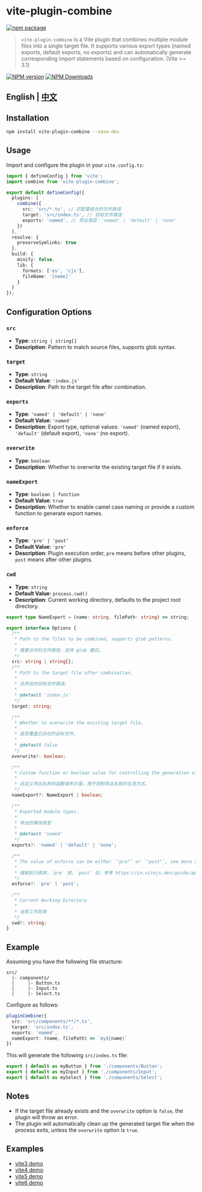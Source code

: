 # vite-plugin-combine

[![npm package](https://nodei.co/npm/vite-plugin-combine.png?downloads=true&downloadRank=true&stars=true)](https://www.npmjs.com/package/vite-plugin-combine)

> `vite-plugin-combine` is a Vite plugin that combines multiple module files into a single target file. It supports various export types (named exports, default exports, no exports) and can automatically generate corresponding import statements based on configuration. (Vite >= 3.1)

[![NPM version](https://img.shields.io/npm/v/vite-plugin-combine.svg?style=flat)](https://npmjs.org/package/vite-plugin-combine)
[![NPM Downloads](https://img.shields.io/npm/dm/vite-plugin-combine.svg?style=flat)](https://npmjs.org/package/vite-plugin-combine)

## English | [中文](README_zh-CN.md)

## Installation

```bash
npm install vite-plugin-combine --save-dev
```

## Usage

Import and configure the plugin in your `vite.config.ts`:

```typescript
import { defineConfig } from 'vite';
import combine from 'vite-plugin-combine';

export default defineConfig({
  plugins: [
    combine({
      src: 'src/*.ts', // 匹配要组合的文件路径
      target: 'src/index.ts', // 目标文件路径
      exports: 'named', // 导出类型：'named' | 'default' | 'none'
    })
  ],
  resolve: {
    preserveSymlinks: true
  },
  build: {
    minify: false,
    lib: {
      formats: ['es', 'cjs'],
      fileName: '[name]'
    }
  }
});
```

## Configuration Options

### `src`

- **Type**: `string | string[]`
- **Description**: Pattern to match source files, supports glob syntax.

### `target`

- **Type**: `string`
- **Default Value**: `'index.js'`
- **Description**: Path to the target file after combination.

### `exports`

- **Type**: `'named' | 'default' | 'none'`
- **Default Value**: `'named'`
- **Description**: Export type, optional values: `'named'` (named export), `'default'` (default export), `'none'` (no export).

### `overwrite`

- **Type**: `boolean`
- **Description**: Whether to overwrite the existing target file if it exists.

### `nameExport`

- **Type**: `boolean | function`
- **Default Value**: `true`
- **Description**: Whether to enable camel case naming or provide a custom function to generate export names.

### `enforce`

- **Type**: `'pre' | 'post'`
- **Default Value**: `'pre'`
- **Description**: Plugin execution order, `pre` means before other plugins, `post` means after other plugins.

### `cwd`

- **Type**: `string`
- **Default Value**: `process.cwd()`
- **Description**: Current working directory, defaults to the project root directory.

```ts
export type NameExport = (name: string, filePath: string) => string;

export interface Options {
  /**
   * Path to the files to be combined, supports glob patterns.
   *
   * 需要合并的文件路径，支持 glob 模式。
   */
  src: string | string[];
  /**
   * Path to the target file after combination.
   *
   * 合并后的目标文件路径。
   *
   * @default 'index.js'
   */
  target: string;

  /**
   * Whether to overwrite the existing target file。
   *
   * 是否覆盖已存在的目标文件。
   *
   * @default false
   */
  overwrite?: boolean;

  /**
   * Custom function or boolean value for controlling the generation of export names.
   *
   * 自定义导出名称的函数或布尔值，用于控制导出名称的生成方式。
   */
  nameExport?: NameExport | boolean;

  /**
   * Exported module types.
   *
   * 导出的模块类型
   *
   * @default 'named'
   */
  exports?: 'named' | 'default' | 'none';

  /**
   * The value of enforce can be either `"pre"` or `"post"`, see more at https://vitejs.dev/guide/api-plugin.html#plugin-ordering.
   *
   * 强制执行顺序，`pre` 前，`post` 后，参考 https://cn.vitejs.dev/guide/api-plugin.html#plugin-ordering。
   */
  enforce?: 'pre' | 'post';

  /**
   * Current Working Directory.
   *
   * 当前工作目录
   */
  cwd?: string;
}
```

## Example

Assuming you have the following file structure:

```
src/
  |- components/
  |     |- Button.ts
  |     |- Input.ts
  |     |- Select.ts
```

Configure as follows:

```ts
pluginCombine({
  src: 'src/components/**/*.ts',
  target: 'src/index.ts',
  exports: 'named',
  nameExport: (name, filePath) => `my${name}`
})
```

This will generate the following `src/index.ts` file:

```ts
export { default as myButton } from './components/Button';
export { default as myInput } from './components/Input';
export { default as mySelect } from './components/Select';
```

## Notes

- If the target file already exists and the `overwrite` option is `false`, the plugin will throw an error.
- The plugin will automatically clean up the generated target file when the process exits, unless the `overwrite` option is `true`.

## Examples

* [vite3 demo](../../examples/vite3-demo)
* [vite4 demo](../../examples/vite4-demo)
* [vite5 demo](../../examples/vite5-demo)
* [vite6 demo](../../examples/vite6-demo)
